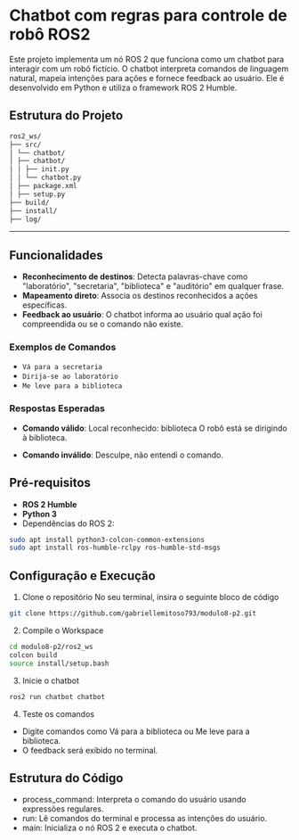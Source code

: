# Chatbot com regras para controle de robô ROS2

Este projeto implementa um nó ROS 2 que funciona como um chatbot para interagir com um robô fictício. O chatbot interpreta comandos de linguagem natural, mapeia intenções para ações e fornece feedback ao usuário. Ele é desenvolvido em Python e utiliza o framework ROS 2 Humble.

## Estrutura do Projeto
```bash
ros2_ws/ 
├── src/ 
│ └── chatbot/ 
│ ├── chatbot/ 
│ │ ├── init.py 
│ │ └── chatbot.py 
│ ├── package.xml 
│ ├── setup.py 
├── build/ 
├── install/ 
├── log/
```
---

## Funcionalidades

- **Reconhecimento de destinos**: Detecta palavras-chave como "laboratório", "secretaria", "biblioteca" e "auditório" em qualquer frase.
- **Mapeamento direto**: Associa os destinos reconhecidos a ações específicas.
- **Feedback ao usuário**: O chatbot informa ao usuário qual ação foi compreendida ou se o comando não existe.

### Exemplos de Comandos

- `Vá para a secretaria`
- `Dirija-se ao laboratório`
- `Me leve para a biblioteca`

### Respostas Esperadas

- **Comando válido**:
Local reconhecido: biblioteca
O robô está se dirigindo à biblioteca.

- **Comando inválido**:
Desculpe, não entendi o comando.


## Pré-requisitos

- **ROS 2 Humble**
- **Python 3**
- Dependências do ROS 2:
```bash
sudo apt install python3-colcon-common-extensions
sudo apt install ros-humble-rclpy ros-humble-std-msgs
```

## Configuração e Execução

1) Clone o repositório 
No seu terminal, insira o seguinte bloco de código
```bash
git clone https://github.com/gabriellemitoso793/modulo8-p2.git
```
2) Compile o Workspace
```bash
cd modulo8-p2/ros2_ws
colcon build
source install/setup.bash
```
3) Inicie o chatbot
```bash
ros2 run chatbot chatbot
```
4) Teste os comandos
- Digite comandos como Vá para a biblioteca ou Me leve para a biblioteca.
- O feedback será exibido no terminal.

## Estrutura do Código
- process_command: Interpreta o comando do usuário usando expressões regulares.
- run: Lê comandos do terminal e processa as intenções do usuário.
- main: Inicializa o nó ROS 2 e executa o chatbot.
